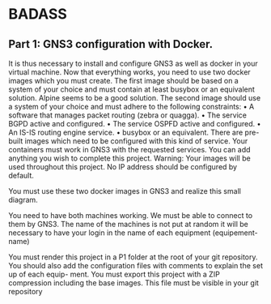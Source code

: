 # BADASS 

## Part 1: GNS3 configuration with Docker.
It is thus necessary to install and
configure GNS3 as well as docker in your virtual machine.
Now that everything works, you need to use two docker images which you must
create.
The first image should be based on a system of your choice and must contain at least
busybox or an equivalent solution.
Alpine seems to be a good solution.
The second image should use a system of your choice and must adhere to the following
constraints:
• A software that manages packet routing (zebra or quagga).
• The service BGPD active and configured.
• The service OSPFD active and configured.
• An IS-IS routing engine service.
• busybox or an equivalent.
There are pre-built images which need to be configured with this kind
of service. Your containers must work in GNS3 with the requested
services. You can add anything you wish to complete this project.
Warning: Your images will be used throughout this project. No IP
address should be configured by default.

You must use these two docker images in GNS3 and realize this small diagram.

You need to have both machines working. We must be able to connect to them by GNS3.
The name of the machines is not put at random it will be necessary to
have your login in the name of each equipment (equipement-name)

You must render this project in a P1 folder at the root of your git repository. You
should also add the configuration files with comments to explain the set up of each equip-
ment.
You must export this project with a ZIP compression including the base images. This file must be visible in your git repository


